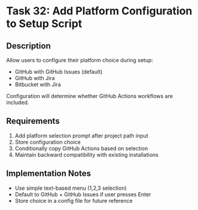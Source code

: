 # Task 32: Add Platform Configuration to Setup Script

## Description
Allow users to configure their platform choice during setup:
- GitHub with GitHub Issues (default)
- GitHub with Jira
- Bitbucket with Jira

Configuration will determine whether GitHub Actions workflows are included.

## Requirements
1. Add platform selection prompt after project path input
2. Store configuration choice
3. Conditionally copy GitHub Actions based on selection
4. Maintain backward compatibility with existing installations

## Implementation Notes
- Use simple text-based menu (1,2,3 selection)
- Default to GitHub + GitHub Issues if user presses Enter
- Store choice in a config file for future reference